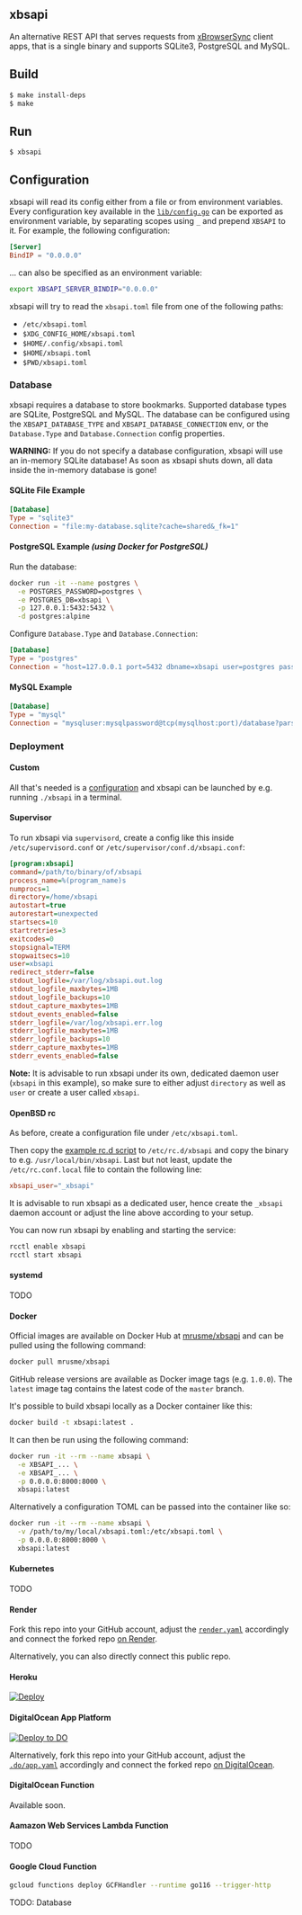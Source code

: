 xbsapi
------

An alternative REST API that serves requests from 
[xBrowserSync](https://www.xbrowsersync.org/) client apps, that is a single 
binary and supports SQLite3, PostgreSQL and MySQL.


## Build

```sh
$ make install-deps
$ make
```


## Run

```sh
$ xbsapi
```


## Configuration

xbsapi will read its config either from a file or from environment
variables. Every configuration key available in the 
[`lib/config.go`](lib/config.go) can be exported as
environment variable, by separating scopes using `_` and prepend `XBSAPI` to
it. For example, the following configuration:

```toml
[Server]
BindIP = "0.0.0.0"
```

... can also be specified as an environment variable:

```sh
export XBSAPI_SERVER_BINDIP="0.0.0.0"
```

xbsapi will try to read the `xbsapi.toml` file from one of the following
paths:

- `/etc/xbsapi.toml`
- `$XDG_CONFIG_HOME/xbsapi.toml`
- `$HOME/.config/xbsapi.toml`
- `$HOME/xbsapi.toml`
- `$PWD/xbsapi.toml`


### Database

xbsapi requires a database to store bookmarks. Supported database types are 
SQLite, PostgreSQL and MySQL. The database can be configured using the 
`XBSAPI_DATABASE_TYPE` and `XBSAPI_DATABASE_CONNECTION` env,
or the `Database.Type` and `Database.Connection` config properties.

**WARNING:** If you do not specify a database configuration, xbsapi will use
an in-memory SQLite database! As soon as xbsapi shuts down, all data
inside the in-memory database is gone!


#### SQLite File Example

```toml
[Database]
Type = "sqlite3"
Connection = "file:my-database.sqlite?cache=shared&_fk=1"
```


#### PostgreSQL Example *(using Docker for PostgreSQL)*

Run the database:

```sh
docker run -it --name postgres \
  -e POSTGRES_PASSWORD=postgres \
  -e POSTGRES_DB=xbsapi \
  -p 127.0.0.1:5432:5432 \
  -d postgres:alpine
```

Configure `Database.Type` and `Database.Connection`:

```toml
[Database]
Type = "postgres"
Connection = "host=127.0.0.1 port=5432 dbname=xbsapi user=postgres password=postgres"
```


#### MySQL Example

```toml
[Database]
Type = "mysql"
Connection = "mysqluser:mysqlpassword@tcp(mysqlhost:port)/database?parseTime=true"
```


### Deployment

#### Custom

All that's needed is a [configuration](#configuration) and xbsapi can be
launched by e.g. running `./xbsapi` in a terminal.


#### Supervisor

To run xbsapi via `supervisord`, create a config like this inside
`/etc/supervisord.conf` or `/etc/supervisor/conf.d/xbsapi.conf`:

```ini
[program:xbsapi]
command=/path/to/binary/of/xbsapi
process_name=%(program_name)s
numprocs=1
directory=/home/xbsapi
autostart=true
autorestart=unexpected
startsecs=10
startretries=3
exitcodes=0
stopsignal=TERM
stopwaitsecs=10
user=xbsapi
redirect_stderr=false
stdout_logfile=/var/log/xbsapi.out.log
stdout_logfile_maxbytes=1MB
stdout_logfile_backups=10
stdout_capture_maxbytes=1MB
stdout_events_enabled=false
stderr_logfile=/var/log/xbsapi.err.log
stderr_logfile_maxbytes=1MB
stderr_logfile_backups=10
stderr_capture_maxbytes=1MB
stderr_events_enabled=false
```

**Note:** It is advisable to run xbsapi under its own, dedicated daemon
user (`xbsapi` in this example), so make sure to either adjust `directory`
as well as `user` or create a user called `xbsapi`.


#### OpenBSD rc

As before, create a configuration file under `/etc/xbsapi.toml`.

Then copy the [example rc.d script](examples/etc/rc.d/xbsapi) to
`/etc/rc.d/xbsapi` and copy the binary to e.g.
`/usr/local/bin/xbsapi`. Last but not least, update the `/etc/rc.conf.local`
file to contain the following line:

```conf
xbsapi_user="_xbsapi"
```

It is advisable to run xbsapi as a dedicated user, hence create the
`_xbsapi` daemon account or adjust the line above according to your setup.

You can now run xbsapi by enabling and starting the service:

```sh
rcctl enable xbsapi
rcctl start xbsapi
```


#### systemd

TODO


#### Docker

Official images are available on Docker Hub at 
[mrusme/xbsapi](https://hub.docker.com/r/mrusme/xbsapi) 
and can be pulled using the following command:

```sh
docker pull mrusme/xbsapi
```

GitHub release versions are available as Docker image tags (e.g. `1.0.0`). 
The `latest` image tag contains the latest code of the `master` branch.

It's possible to build xbsapi locally as a Docker container like this:

```sh
docker build -t xbsapi:latest . 
```

It can then be run using the following command:

```sh
docker run -it --rm --name xbsapi \
  -e XBSAPI_... \
  -e XBSAPI_... \
  -p 0.0.0.0:8000:8000 \
  xbsapi:latest
```

Alternatively a configuration TOML can be passed into the container like so:

```sh
docker run -it --rm --name xbsapi \
  -v /path/to/my/local/xbsapi.toml:/etc/xbsapi.toml \
  -p 0.0.0.0:8000:8000 \
  xbsapi:latest
```


#### Kubernetes

TODO


#### Render

Fork this repo into your GitHub account, adjust the
[`render.yaml`](render.yaml) accordingly and connect the forked repo [on
Render](https://dashboard.render.com/select-repo?type=blueprint).

Alternatively, you can also directly connect this public repo.


#### Heroku

[![Deploy](https://www.herokucdn.com/deploy/button.svg)](https://heroku.com/deploy?template=https://github.com/mrusme/xbsapi)


#### DigitalOcean App Platform

[![Deploy to DO](https://www.deploytodo.com/do-btn-blue-ghost.svg)](https://cloud.digitalocean.com/apps/new?repo=https://github.com/mrusme/xbsapi/tree/master&refcode=9d48825ddae1)
  
Alternatively, fork this repo into your GitHub account, adjust the
[`.do/app.yaml`](.do/app.yaml) accordingly and connect the forked repo [on
DigitalOcean](https://cloud.digitalocean.com/apps/new).


#### DigitalOcean Function

Available soon.


#### Aamazon Web Services Lambda Function

TODO


#### Google Cloud Function

```sh
gcloud functions deploy GCFHandler --runtime go116 --trigger-http
```

TODO: Database


